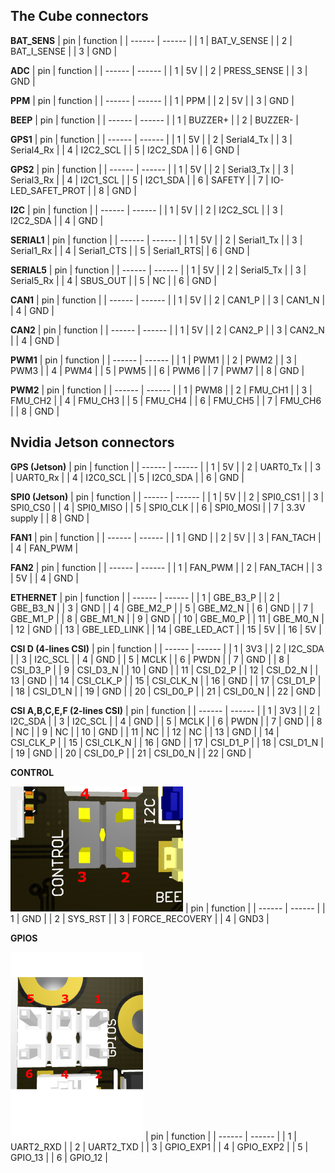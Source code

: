 ## The Cube connectors

**BAT_SENS**
| pin | function |
| ------ | ------ |
| 1 | BAT_V_SENSE |
| 2 | BAT_I_SENSE |
| 3 | GND |

**ADC**
| pin | function |
| ------ | ------ |
| 1 | 5V |
| 2 | PRESS_SENSE |
| 3 | GND |

**PPM**
| pin | function |
| ------ | ------ |
| 1 | PPM |
| 2 | 5V |
| 3 | GND |

**BEEP**
| pin | function |
| ------ | ------ |
| 1 | BUZZER+ |
| 2 | BUZZER- |

**GPS1**
| pin | function |
| ------ | ------ |
| 1 | 5V |
| 2 | Serial4_Tx |
| 3 | Serial4_Rx |
| 4 | I2C2_SCL |
| 5 | I2C2_SDA |
| 6 | GND |

**GPS2**
| pin | function |
| ------ | ------ |
| 1 | 5V |
| 2 | Serial3_Tx |
| 3 | Serial3_Rx |
| 4 | I2C1_SCL |
| 5 | I2C1_SDA |
| 6 | SAFETY |
| 7 | IO-LED_SAFET_PROT |
| 8 | GND |

**I2C**
| pin | function |
| ------ | ------ |
| 1 | 5V |
| 2 | I2C2_SCL |
| 3 | I2C2_SDA |
| 4 | GND |

**SERIAL1**
| pin | function |
| ------ | ------ |
| 1 | 5V |
| 2 | Serial1_Tx |
| 3 | Serial1_Rx |
| 4 | Serial1_CTS |
| 5 | Serial1_RTS|
| 6 | GND |

**SERIAL5**
| pin | function |
| ------ | ------ |
| 1 | 5V |
| 2 | Serial5_Tx |
| 3 | Serial5_Rx |
| 4 | SBUS_OUT |
| 5 | NC |
| 6 | GND |

**CAN1**
| pin | function |
| ------ | ------ |
| 1 | 5V |
| 2 | CAN1_P |
| 3 | CAN1_N |
| 4 | GND |

**CAN2**
| pin | function |
| ------ | ------ |
| 1 | 5V |
| 2 | CAN2_P |
| 3 | CAN2_N |
| 4 | GND |


**PWM1**
| pin | function |
| ------ | ------ |
| 1 | PWM1 |
| 2 | PWM2 |
| 3 | PWM3 |
| 4 | PWM4 |
| 5 | PWM5 |
| 6 | PWM6 |
| 7 | PWM7 |
| 8 | GND |

**PWM2**
| pin | function |
| ------ | ------ |
| 1 | PWM8 |
| 2 | FMU_CH1 |
| 3 | FMU_CH2 |
| 4 | FMU_CH3 |
| 5 | FMU_CH4 |
| 6 | FMU_CH5 |
| 7 | FMU_CH6 |
| 8 | GND |

## Nvidia Jetson connectors

**GPS (Jetson)**
| pin | function |
| ------ | ------ |
| 1 | 5V |
| 2 | UART0_Tx |
| 3 | UART0_Rx |
| 4 | I2C0_SCL |
| 5 | I2C0_SDA |
| 6 | GND |

**SPI0 (Jetson)**
| pin | function |
| ------ | ------ |
| 1 | 5V |
| 2 | SPI0_CS1 |
| 3 | SPI0_CS0 |
| 4 | SPI0_MISO |
| 5 | SPI0_CLK |
| 6 | SPI0_MOSI |
| 7 | 3.3V supply |
| 8 | GND |

**FAN1**
| pin | function |
| ------ | ------ |
| 1 | GND |
| 2 | 5V |
| 3 | FAN_TACH |
| 4 | FAN_PWM |

**FAN2**
| pin | function |
| ------ | ------ |
| 1 | FAN_PWM |
| 2 | FAN_TACH |
| 3 | 5V |
| 4 | GND |

**ETHERNET**
| pin | function |
| ------ | ------ |
| 1 | GBE_B3_P |
| 2 | GBE_B3_N |
| 3 | GND |
| 4 | GBE_M2_P |
| 5 | GBE_M2_N |
| 6 | GND |
| 7 | GBE_M1_P |
| 8 | GBE_M1_N |
| 9 | GND |
| 10 | GBE_M0_P |
| 11 | GBE_M0_N |
| 12 | GND |
| 13 | GBE_LED_LINK |
| 14 | GBE_LED_ACT |
| 15 | 5V |
| 16 | 5V |

**CSI D (4-lines CSI)**
| pin | function |
| ------ | ------ |
| 1 | 3V3 |
| 2 | I2C_SDA |
| 3 | I2C_SCL |
| 4 | GND |
| 5 | MCLK |
| 6 | PWDN |
| 7 | GND |
| 8 | CSI_D3_P |
| 9 | CSI_D3_N |
| 10 | GND |
| 11 | CSI_D2_P |
| 12 | CSI_D2_N |
| 13 | GND |
| 14 | CSI_CLK_P |
| 15 | CSI_CLK_N |
| 16 | GND |
| 17 | CSI_D1_P |
| 18 | CSI_D1_N |
| 19 | GND |
| 20 | CSI_D0_P |
| 21 | CSI_D0_N |
| 22 | GND |

**CSI A,B,C,E,F (2-lines CSI)**
| pin | function |
| ------ | ------ |
| 1 | 3V3 |
| 2 | I2C_SDA |
| 3 | I2C_SCL |
| 4 | GND |
| 5 | MCLK |
| 6 | PWDN |
| 7 | GND |
| 8 | NC |
| 9 | NC |
| 10 | GND |
| 11 | NC |
| 12 | NC |
| 13 | GND |
| 14 | CSI_CLK_P |
| 15 | CSI_CLK_N |
| 16 | GND |
| 17 | CSI_D1_P |
| 18 | CSI_D1_N |
| 19 | GND |
| 20 | CSI_D0_P |
| 21 | CSI_D0_N |
| 22 | GND |

**CONTROL**

![control_conn](uploads/6f1964a053e8283f103d73b9087edd7c/control_conn.png)
| pin | function |
| ------ | ------ |
| 1 | GND |
| 2 | SYS_RST |
| 3 | FORCE_RECOVERY |
| 4 | GND3 |


**GPIOS**

![gpios_conn](uploads/18b5ad1d4a14d7433601eec3f287e14d/gpios_conn.png)
| pin | function |
| ------ | ------ |
| 1 | UART2_RXD |
| 2 | UART2_TXD |
| 3 | GPIO_EXP1 |
| 4 | GPIO_EXP2 |
| 5 | GPIO_13 |
| 6 | GPIO_12 |